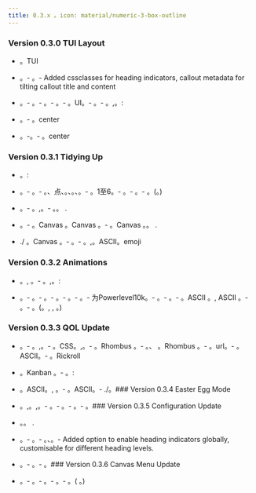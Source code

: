 ```yaml
---
title: 0.3.x 。icon: material/numeric-3-box-outline
---
```


### Version 0.3.0 TUI Layout

- 。TUI

- 。- 。- Added cssclasses for heading indicators, callout metadata for
tilting callout title and content

- 。- 。- 。- 。- 。UI。- 。- 。,。:

- 。- 。center

- 。-。- 。center

### Version 0.3.1 Tidying Up

- 。:

- 。- 。- 。、点、。、。、。- 。1至6。- 。- 。- 。(。)

- 。- 。,。- 。。
.

- 。- 。Canvas 。Canvas 。- 。Canvas 。。
.

- ./ 。Canvas 。- 。- 。,。ASCII。emoji

### Version 0.3.2 Animations

- 。, 。- 。,。:

- 。- 。- 。- 。- 。- 。- 为Powerlevel10k。- 。- 。- 。ASCII 。, ASCII 。- 。- 。(。,
,
。)

### Version 0.3.3 QOL Update

- 。- 。,。- 。CSS。,。- 。Rhombus 。-  。、 。Rhombus 。- 。url。- 。ASCII。- 。Rickroll

- 。Kanban 。- 。:

- 。ASCII。, 。- 。ASCII。- ./。### Version 0.3.4 Easter Egg Mode

- 。,。,。- 。- 。- 。- 。### Version 0.3.5 Configuration Update

- 。。
.

- 。- 。- 。、。- Added option to enable heading indicators globally, customisable
for different heading levels.
- 。- 。- 。### Version 0.3.6 Canvas Menu Update

- 。- 。- 。- 。- 。( 。)
